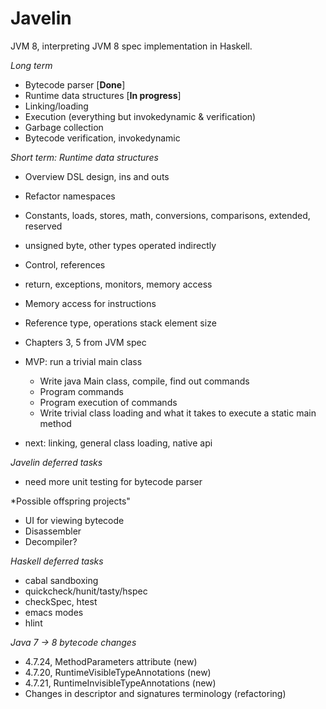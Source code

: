 Javelin
=======
JVM 8, interpreting JVM 8 spec implementation in Haskell.

*Long term*
* Bytecode parser [**Done**]
* Runtime data structures [**In progress**]
* Linking/loading
* Execution (everything but invokedynamic & verification)
* Garbage collection
* Bytecode verification, invokedynamic

*Short term: Runtime data structures*
* Overview DSL design, ins and outs
* Refactor namespaces
* Constants, loads, stores, math, conversions, comparisons, extended, reserved
* unsigned byte, other types operated indirectly

* Control, references
* return, exceptions, monitors, memory access

* Memory access for instructions
* Reference type, operations stack element size
* Chapters 3, 5 from JVM spec
* MVP: run a trivial main class
    * Write java Main class, compile, find out commands
    * Program commands
    * Program execution of commands
    * Write trivial class loading and what it takes to execute a static main method
* next: linking, general class loading, native api
    
*Javelin deferred tasks*
* need more unit testing for bytecode parser

*Possible offspring projects"
* UI for viewing bytecode
* Disassembler
* Decompiler?

*Haskell deferred tasks*
* cabal sandboxing
* quickcheck/hunit/tasty/hspec
* checkSpec, htest
* emacs modes
* hlint

*Java 7 -> 8 bytecode changes*
* 4.7.24, MethodParameters attribute (new)
* 4.7.20, RuntimeVisibleTypeAnnotations (new)
* 4.7.21, RuntimeInvisibleTypeAnnotations (new)
* Changes in descriptor and signatures terminology (refactoring)